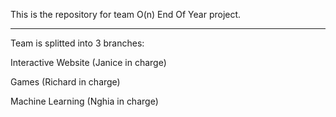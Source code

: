 This is the repository for team O(n) End Of Year project.

------------------------------------------------------------
Team is splitted into 3 branches:


Interactive Website (Janice in charge)

Games (Richard in charge)

Machine Learning (Nghia in charge)
